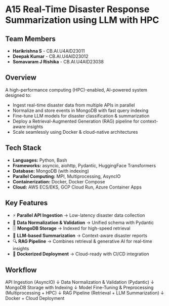 # A15 Real-Time Disaster Response Summarization using LLM with HPC

## Team Members
- **Harikrishna S** - CB.AI.U4AID23011  
- **Deepak Kumar** - CB.AI.U4AID23012  
- **Somavaram J Rishika** - CB.AI.U4AID23038  

## Overview
A high-performance computing (HPC)-enabled, AI-powered system designed to:
- Ingest real-time disaster data from multiple APIs in parallel  
- Normalize and store events in MongoDB with fast query indexing  
- Fine-tune LLM models for disaster classification & summarization  
- Deploy a Retrieval-Augmented Generation (RAG) pipeline for context-aware insights  
- Scale seamlessly using Docker & cloud-native architectures  

## Tech Stack
- **Languages:** Python, Bash  
- **Frameworks:** asyncio, aiohttp, Pydantic, HuggingFace Transformers  
- **Database:** MongoDB (with indexing)  
- **Parallel Computing:** MPI, Multiprocessing, AsyncIO  
- **Containerization:** Docker, Docker Compose  
- **Cloud:** AWS ECS/EKS, GCP Cloud Run, Azure Container Apps  

## Key Features
- ⚡ **Parallel API Ingestion** → Low-latency disaster data collection  
- 🧹 **Data Normalization & Validation** → Unified schema with Pydantic  
- 🗄 **MongoDB Storage** → Indexed for high-speed retrieval  
- 🤖 **LLM-based Summarization** → Context-aware disaster reports  
- 🔍 **RAG Pipeline** → Combines retrieval & generative AI for real-time insights  
- 🐳 **Dockerized Deployment** → Cloud-ready with CI/CD integration  

## Workflow
API Ingestion (AsyncIO)
↓
Data Normalization & Validation (Pydantic)
↓
MongoDB Storage with Indexing
↓
Model Fine-Tuning & Preprocessing (Multiprocessing + HPC)
↓
RAG Pipeline (Retrieval + LLM Summarization)
↓
Docker + Cloud Deployment
